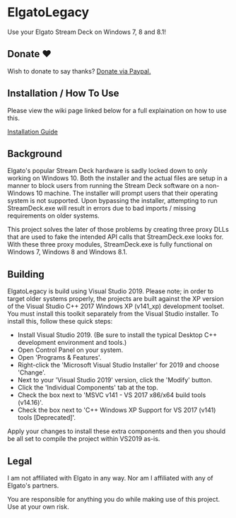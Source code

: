 # ElgatoLegacy
Use your Elgato Stream Deck on Windows 7, 8 and 8.1!

## Donate :heart:

Wish to donate to say thanks? [Donate via Paypal.](https://paypal.me/atom0s)

## Installation / How To Use

Please view the wiki page linked below for a full explaination on how to use this.

[Installation Guide](https://github.com/atom0s/ElgatoLegacy/wiki)

## Background

Elgato's popular Stream Deck hardware is sadly locked down to only working on Windows 10. Both the installer and the actual files are setup in a manner to block users from running the Stream Deck software on a non-Windows 10 machine.  The installer will prompt users that their operating system is not supported. Upon bypassing the installer, attempting to run StreamDeck.exe will result in errors due to bad imports / missing requirements on older systems.

This project solves the later of those problems by creating three proxy DLLs that are used to fake the intended API calls that StreamDeck.exe looks for. With these three proxy modules, StreamDeck.exe is fully functional on Windows 7, Windows 8 and Windows 8.1.

## Building

ElgatoLegacy is build using Visual Studio 2019. Please note; in order to target older systems properly, the projects are built against the XP version of the Visual Studio C++ 2017 Windows XP (v141_xp) development toolset. You must install this toolkit separately from the Visual Studio installer. To install this, follow these quick steps:

  * Install Visual Studio 2019. (Be sure to install the typical Desktop C++ development environment and tools.)
  * Open Control Panel on your system.
  * Open 'Programs & Features'.
  * Right-click the 'Microsoft Visual Studio Installer' for 2019 and choose 'Change'.
  * Next to your 'Visual Studio 2019' version, click the 'Modify' button.
  * Click the 'Individual Components' tab at the top.
  * Check the box next to 'MSVC v141 - VS 2017 x86/x64 build tools (v14.16)'.
  * Check the box next to 'C++ Windows XP Support for VS 2017 (v141) tools [Deprecated]'.

Apply your changes to install these extra components and then you should be all set to compile the project within VS2019 as-is.

## Legal

I am not affiliated with Elgato in any way. Nor am I affiliated with any of Elgato's partners.

You are responsible for anything you do while making use of this project. Use at your own risk.